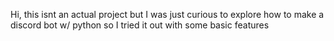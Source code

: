 Hi, 
this isnt an actual project but I was just curious to explore how to make a discord bot w/ python so I tried it out with some basic features
